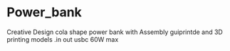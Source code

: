 # Power_bank
Creative Design cola shape power bank with Assembly guiprintde and 3D printing models .in out usbc 60W max
